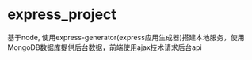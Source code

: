 # express_project
基于node, 使用express-generator(express应用生成器)搭建本地服务，使用MongoDB数据库提供后台数据，前端使用ajax技术请求后台api
